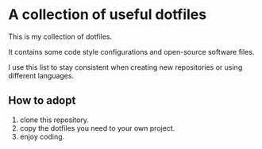 ﻿# A collection of useful dotfiles

This is my collection of dotfiles.

It contains some code style configurations and open-source software files.

I use this list to stay consistent when creating new repositories or using different languages.

## How to adopt

1. clone this repository.
2. copy the dotfiles you need to your own project.
3. enjoy coding.
